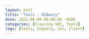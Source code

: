 ```yaml
---
layout: post
title: "Tools - OSQuery"
date: 2021-06-08 09:00:00 -0500
categories: [Training-SOC, Tools]
tags: [tools, osquery, soc, client]
---
```

